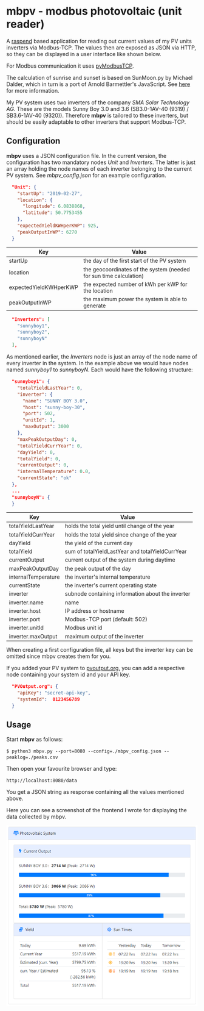 # mbpv - modbus photovoltaic (unit reader)
A  [raspend](https://github.com/jobe3774/raspend) based application for reading out current values of my PV units inverters via Modbus-TCP. The values then are exposed as JSON via HTTP, so they can be displayed in a user interface like shown below.

For Modbus communication it uses [pyModbusTCP](https://github.com/sourceperl/pyModbusTCP).

The calculation of sunrise and sunset is based on SunMoon.py by Michael Dalder, which in turn is a port of Arnold Barmettler's JavaScript. See [here](https://lexikon.astronomie.info/java/sunmoon/) for more information.

My PV system uses two inverters of the company *SMA Solar Technology AG*. These are the models Sunny Boy 3.0 and 3.6 (SB3.0-1AV-40 (9319) / SB3.6-1AV-40 (9320)). Therefore **mbpv** is tailored to these inverters, but should be easily adaptable to other inverters that support Modbus-TCP. 

## Configuration

**mbpv** uses a JSON configuration file. In the current version, the configuration has two mandatory nodes *Unit* and *Inverters*. The latter is just an array holding the node names of each inverter belonging to the current PV system. See *mbpv_config.json* for an example configuration.

``` json
  "Unit": {
    "startUp": "2019-02-27", 
    "location": {
      "longitude": 6.0838868,
      "latitude": 50.7753455
    },
    "expectedYieldKWHperKWP": 925,
    "peakOutputInWP": 6270
  }
```
Key | Value
----|------
startUp  | the day of the first start of the PV system
location | the geocoordinates of the system (needed for sun time calculation)
expectedYieldKWHperKWP| the expected number of kWh per kWP for the location
peakOutputInWP| the maximum power the system is able to generate

``` json
  "Inverters": [
    "sunnyboy1",
    "sunnyboy2",
    "sunnyboyN"
  ],
```
As mentioned earlier, the *Inverters* node is just an array of the node name of every inverter in the system. In the example above we would have nodes named *sunnyboy1* to *sunnyboyN*. Each would have the following structure:

``` json
  "sunnyboy1": {
    "totalYieldLastYear": 0,
    "inverter": {
      "name": "SUNNY BOY 3.0",
      "host": "sunny-boy-30",
      "port": 502,
      "unitId": 1,
      "maxOutput": 3000
    },
    "maxPeakOutputDay": 0,
    "totalYieldCurrYear": 0,
    "dayYield": 0,
    "totalYield": 0,
    "currentOutput": 0,
    "internalTemperature": 0.0,
    "currentState": "ok"
  },
  ...
  "sunnyboyN": {
  }
```
Key | Value 
----|-------
totalYieldLastYear|holds the total yield until change of the year
totalYieldCurrYear|holds the total yield since change of the year
dayYield|the yield of the current day
totalYield|sum of totalYieldLastYear and totalYieldCurrYear
currentOutput|current output of the system during daytime
maxPeakOutputDay|the peak output of the day
internalTemperature|the inverter's internal temperature
currentState|the inverter's current operating state
inverter| subnode containing information about the inverter
inverter.name| name
inverter.host| IP address or hostname
inverter.port| Modbus-TCP port (default: 502)
inverter.unitId| Modbus unit id
inverter.maxOutput| maximum output of the inverter

When creating a first configuration file, all keys but the inverter key can be omitted since mbpv creates them for you. 

If you added your PV system to [pvoutput.org](https://www.pvoutput.org/), you can add a respective node containing your system id and your API key.

``` json
  "PVOutput.org": {
    "apiKey": "secret-api-key",
    "systemId":  0123456789
  }
```

## Usage

Start **mbpv** as follows:
```
$ python3 mbpv.py --port=8080 --config=./mbpv_config.json --peaklog=./peaks.csv
```
Then open your favourite browser and type:
```
http://localhost:8080/data
```
You get a JSON string as response containing all the values mentioned above. 

Here you can see a screenshot of the frontend I wrote for displaying the data collected by mbpv.

![pv_display.png](./images/pv_display.png)